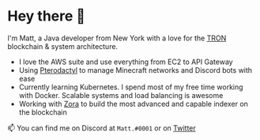 # Hey there 👋
I'm Matt, a Java developer from New York with a love for the [TRON](https://tronscan.org/#/) blockchain & system architecture.
- I love the AWS suite and use everything from EC2 to API Gateway
- Using [Pterodactyl](https://github.com/pterodactyl/panel/) to manage Minecraft networks and Discord bots with ease
- Currently learning Kubernetes. I spend most of my free time working with Docker. Scalable systems and load balancing is awesome
- Working with [Zora](https://twitter.com/ourZORA) to build the most advanced and capable indexer on the blockchain

📫 You can find me on Discord at `Matt.#0001` or on [Twitter](https://twitter.com/mjmalec41)
